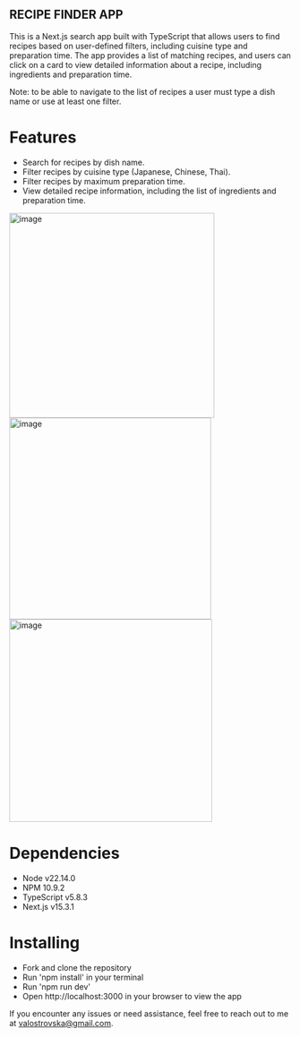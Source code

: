 ## RECIPE FINDER APP ##

This is a Next.js search app built with TypeScript that allows users to find recipes based on user-defined filters, including cuisine type and preparation time. The app provides a list of matching recipes, and users can click on a card to view detailed information about a recipe, including ingredients and preparation time.

Note: to be able to navigate to the list of recipes a user must type a dish name or use at least one filter.

# Features #

- Search for recipes by dish name.
- Filter recipes by cuisine type (Japanese, Chinese, Thai).
- Filter recipes by maximum preparation time.
- View detailed recipe information, including the list of ingredients and preparation time.

<img width="366" alt="image" src="https://github.com/user-attachments/assets/66102528-1d08-4ed7-a3c4-cad3678698b0" /> <img width="360" alt="image" src="https://github.com/user-attachments/assets/9fe584aa-3ba9-480d-b9ec-484c55399bbb" /> <img width="362" alt="image" src="https://github.com/user-attachments/assets/c1d3db7e-5393-4718-8635-0b3fbcf9b50a" />

# Dependencies #

- Node v22.14.0
- NPM 10.9.2
- TypeScript v5.8.3
- Next.js v15.3.1

# Installing #

- Fork and clone the repository
- Run 'npm install' in your terminal
- Run 'npm run dev'
- Open http://localhost:3000 in your browser to view the app

If you encounter any issues or need assistance, feel free to reach out to me at valostrovska@gmail.com.
